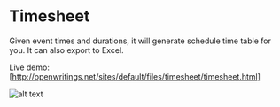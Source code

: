 Timesheet
=========
Given event times and durations, it will generate schedule time table for you. It can also export to Excel.


Live demo: [http://openwritings.net/sites/default/files/timesheet/timesheet.html]



![alt text](https://github.com/xuanngo/Timesheet/blob/master/Timesheet/release/timesheet.png "Timesheet example")